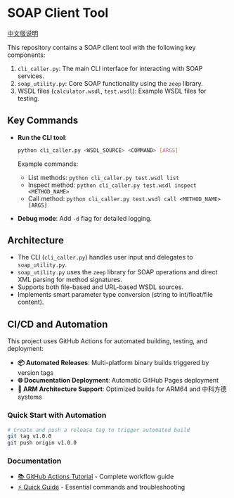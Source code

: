 # SOAP Client Tool

[中文版说明](README.zh-CN.md)

This repository contains a SOAP client tool with the following key components:
1. `cli_caller.py`: The main CLI interface for interacting with SOAP services.
2. `soap_utility.py`: Core SOAP functionality using the `zeep` library.
3. WSDL files (`calculator.wsdl`, `test.wsdl`): Example WSDL files for testing.

## Key Commands

- **Run the CLI tool**:
  ```bash
  python cli_caller.py <WSDL_SOURCE> <COMMAND> [ARGS]
  ```
  Example commands:
  - List methods: `python cli_caller.py test.wsdl list`
  - Inspect method: `python cli_caller.py test.wsdl inspect <METHOD_NAME>`
  - Call method: `python cli_caller.py test.wsdl call <METHOD_NAME> [ARGS]`

- **Debug mode**: Add `-d` flag for detailed logging.

## Architecture

- The CLI (`cli_caller.py`) handles user input and delegates to `soap_utility.py`.
- `soap_utility.py` uses the `zeep` library for SOAP operations and direct XML parsing for method signatures.
- Supports both file-based and URL-based WSDL sources.
- Implements smart parameter type conversion (string to int/float/file content).

## CI/CD and Automation

This project uses GitHub Actions for automated building, testing, and deployment:

- **📦 Automated Releases**: Multi-platform binary builds triggered by version tags
- **🌐 Documentation Deployment**: Automatic GitHub Pages deployment  
- **🔧 ARM Architecture Support**: Optimized builds for ARM64 and 中科方德 systems

### Quick Start with Automation
```bash
# Create and push a release tag to trigger automated build
git tag v1.0.0
git push origin v1.0.0
```

### Documentation
- [📚 GitHub Actions Tutorial](docs/github-actions-tutorial.md) - Complete workflow guide
- [⚡ Quick Guide](docs/github-actions-quick-guide.md) - Essential commands and troubleshooting